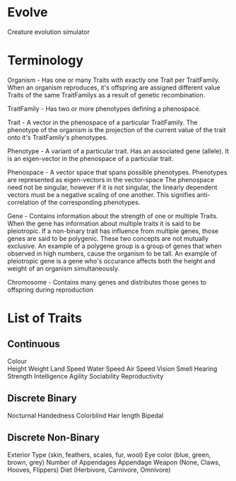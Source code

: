 # Evolve
Creature evolution simulator


# Terminology


Organism - Has one or many Traits with exactly one Trait per TraitFamily. When an organism reproduces, it's offspring
           are assigned different value Traits of the same TraitFamilys as a result of genetic recombination.

TraitFamily - Has two or more phenotypes defining a phenospace.

Trait - A vector in the phenospace of a particular TraitFamily. The phenotype of the organism is the projection of the current
        value of the trait onto it's TraitFamily's phenotypes.
        
Phenotype - A variant of a particular trait. Has an associated gene (allele). It is an eigen-vector in the 
           phenospace of a particular trait.

Phenospace - A vector space that spans possible phenotypes. Phenotypes are represented as eigen-vectors in the vector-space
            The phenospace need not be singular, however if it is not singular, the linearly dependent vectors 
            must be a negative scaling of one another. This signifies anti-correlation
            of the corresponding phenotypes.

Gene - Contains information about the strength of one or multiple Traits. When the gene has information about multiple traits
       it is said to be  pleiotropic. If a non-binary trait has influence from multiple genes, those genes are said to be
       polygenic. These two concepts are not mutually exclusive. An example of a polygene group is a group of genes that
       when observed in high numbers, cause the organism to be tall. An example of pleiotropic gene is a gene who's occurance
       affects both the height and weight of an organism simultaneously.
       

Chromosome - Contains many genes and distributes those genes to offspring during reproduction


# List of Traits

Continuous
-------------
Colour   
Height
Weight
Land Speed
Water Speed
Air Speed
Vision
Smell
Hearing
Strength
Intelligence
Agility
Sociability
Reproductivity


Discrete Binary
----------------
Nocturnal
Handedness
Colorblind
Hair length 
Bipedal


Discrete Non-Binary
--------------------
Exterior Type (skin, feathers, scales, fur, wool)
Eye color (blue, green, brown, grey)
Number of Appendages
Appendage Weapon (None, Claws, Hooves, Flippers)
Diet (Herbivore, Carnivore, Omnivore)

